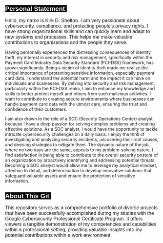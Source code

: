 <h2><span style="font-family:Arial,Helvetica,sans-serif"><span style="color:#ffffff"><span style="background-color:#000000">Personal Statement&nbsp;</span></span></span></h2>

<p><span style="font-family:Arial,Helvetica,sans-serif"><span style="font-size:16px">Hello, my name is Kirk D. Shelton. I am very passionate about cybersecurity, compliance, and protecting people&#39;s privacy rights. I have strong organizational skills and can quickly learn and adapt to new systems and processes. This helps me make valuable contributions to organizations and the people they serve.</span></span></p>

<p>Having personally experienced the distressing consequences of identity theft, my interest in security and risk management, specifically within the Payment Card Industry Data Security Standard (PCI-DSS) framework, has grown significantly. Being a victim of identity theft made me realize the critical importance of protecting sensitive information, especially payment card data. I understand the potential harm and the impact it can have on individuals and businesses. By delving into security and risk management, particularly within the PCI-DSS realm, I aim to enhance my knowledge and skills to better protect myself and others from such malicious activities. I want to contribute to creating secure environments where businesses can handle payment card data with the utmost care, ensuring the trust and confidence of their customers.</>

<p><p>I am also drawn to the role of a SOC (Security Operations Center) analyst because I have a deep passion for solving complex problems and creating effective solutions. As a SOC analyst, I would have the opportunity to tackle intricate cybersecurity challenges on a daily basis. I enjoy the thrill of investigating and analyzing security incidents, uncovering their root causes, and devising strategies to mitigate them. The dynamic nature of the job, where no two days are the same, appeals to my problem-solving nature. I find satisfaction in being able to contribute to the overall security posture of an organization by proactively identifying and addressing potential threats. Becoming a SOC analyst would allow me to leverage my analytical mindset, attention to detail, and determination to develop innovative solutions that safeguard valuable assets and ensure the protection of sensitive information.</p>
  

<h2><span style="font-family:Arial,Helvetica,sans-serif"><span style="color:#ffffff"><span style="background-color:#000000">About This Git&nbsp;</span></span></span></h2>

<p><span style="font-family:Arial,Helvetica,sans-serif"><span style="font-size:16px">This repository serves as a comprehensive portfolio of diverse projects that have been successfully accomplished during my studies with the Google Cybersecurity Professional Certificate Program. It offers viewers a tangible demonstration of my competencies and capabilities within a professional setting, providing valuable insights into my potential contributions within a work environment.</span></span></p>


  
  </span></span></p>

<p><br />
&nbsp;</p>
